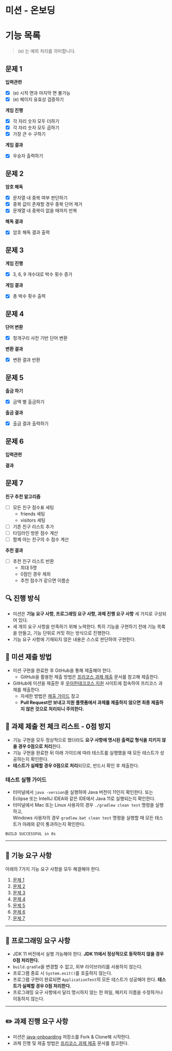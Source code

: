 # 미션 - 온보딩

# 기능 목록
> (e) 는 예외 처리를 의미합니다.
## 문제 1
**입력관련**
- [x] (e) 시작 면과 마지막 면 불가능
- [x] (e) 페이지 유효성 검증하기

**게임 진행**
- [x] 각 자리 숫자 모두 더하기
- [x] 각 자리 숫자 모두 곱하기 
- [x] 가장 큰 수 구하기 

**게임 결과**
- [x] 우승자 출력하기

## 문제 2
**암호 해독**
- [x] 문자열 내 중복 여부 판단하기
- [x] 중복 값이 존재할 경우 중복 단어 제거 
- [x] 문재열 내 중복이 없을 때까지 반복

**해독 결과**
- [x] 암호 해독 결과 출력

## 문제 3
**게임 진행**
- [x] 3, 6, 9 개수대로 박수 횟수 증가

**게임 결과**
- [x] 총 박수 횟수 출력

## 문제 4
**단어 변환**
- [x] 청개구리 사전 기반 단어 변환 

**변환 결과**
- [x] 변환 결과 반환

## 문제 5
**출금 하기**
- [x] 금액 별 출금하기 

**출금 결과**
- [x] 출금 결과 출력하기

## 문제 6
**입력관련**

**결과**

## 문제 7
**친구 추천 알고리즘**
- [ ] 모든 친구 점수표 세팅
  - friends 세팅
  - visitors 세팅
- [ ] 기존 친구 리스트 추가 
- [ ] 타임라인 방문 점수 계산 
- [ ] 함께 아는 친구의 수 점수 계산

**추천 결과**
- [ ] 추천 친구 리스트 반환
    - 최대 5명
    - 0점인 경우 제외 
    - 추천 점수가 같으면 이름순



## 🔍 진행 방식

- 미션은 **기능 요구 사항, 프로그래밍 요구 사항, 과제 진행 요구 사항** 세 가지로 구성되어 있다.
- 세 개의 요구 사항을 만족하기 위해 노력한다. 특히 기능을 구현하기 전에 기능 목록을 만들고, 기능 단위로 커밋 하는 방식으로 진행한다.
- 기능 요구 사항에 기재되지 않은 내용은 스스로 판단하여 구현한다.

## 📮 미션 제출 방법

- 미션 구현을 완료한 후 GitHub을 통해 제출해야 한다.
    - GitHub을 활용한 제출 방법은 [프리코스 과제 제출](https://github.com/woowacourse/woowacourse-docs/tree/master/precourse) 문서를 참고해
      제출한다.
- GitHub에 미션을 제출한 후 [우아한테크코스 지원](https://apply.techcourse.co.kr) 사이트에 접속하여 프리코스 과제를 제출한다.
    - 자세한 방법은 [제출 가이드](https://github.com/woowacourse/woowacourse-docs/tree/master/precourse#제출-가이드) 참고
    - **Pull Request만 보내고 지원 플랫폼에서 과제를 제출하지 않으면 최종 제출하지 않은 것으로 처리되니 주의한다.**

## 🚨 과제 제출 전 체크 리스트 - 0점 방지

- 기능 구현을 모두 정상적으로 했더라도 **요구 사항에 명시된 출력값 형식을 지키지 않을 경우 0점으로 처리**한다.
- 기능 구현을 완료한 뒤 아래 가이드에 따라 테스트를 실행했을 때 모든 테스트가 성공하는지 확인한다.
- **테스트가 실패할 경우 0점으로 처리**되므로, 반드시 확인 후 제출한다.

### 테스트 실행 가이드

- 터미널에서 `java -version`을 실행하여 Java 버전이 11인지 확인한다. 또는 Eclipse 또는 IntelliJ IDEA와 같은 IDE에서 Java 11로 실행되는지 확인한다.
- 터미널에서 Mac 또는 Linux 사용자의 경우 `./gradlew clean test` 명령을 실행하고,   
  Windows 사용자의 경우  `gradlew.bat clean test` 명령을 실행할 때 모든 테스트가 아래와 같이 통과하는지 확인한다.

```
BUILD SUCCESSFUL in 0s
```

---

## 🚀 기능 요구 사항
아래의 7가지 기능 요구 사항을 모두 해결해야 한다.

1. [문제 1](./docs/PROBLEM1.md)
2. [문제 2](./docs/PROBLEM2.md)
3. [문제 3](./docs/PROBLEM3.md)
4. [문제 4](./docs/PROBLEM4.md)
5. [문제 5](./docs/PROBLEM5.md)
6. [문제 6](./docs/PROBLEM6.md)
7. [문제 7](./docs/PROBLEM7.md)

---

## 🎯 프로그래밍 요구 사항

- JDK 11 버전에서 실행 가능해야 한다. **JDK 11에서 정상적으로 동작하지 않을 경우 0점 처리한다.**
- `build.gradle`을 변경할 수 없고, 외부 라이브러리를 사용하지 않는다.
- 프로그램 종료 시 `System.exit()`를 호출하지 않는다.
- 프로그램 구현이 완료되면 `ApplicationTest`의 모든 테스트가 성공해야 한다. **테스트가 실패할 경우 0점 처리한다.**
- 프로그래밍 요구 사항에서 달리 명시하지 않는 한 파일, 패키지 이름을 수정하거나 이동하지 않는다.

---

## ✏️ 과제 진행 요구 사항

- 미션은 [java-onboarding](https://github.com/woowacourse-precourse/java-onboarding) 저장소를 Fork & Clone해 시작한다.
- 과제 진행 및 제출 방법은 [프리코스 과제 제출](https://github.com/woowacourse/woowacourse-docs/tree/master/precourse) 문서를 참고한다.
